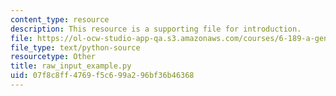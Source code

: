 ```yaml
---
content_type: resource
description: This resource is a supporting file for introduction.
file: https://ol-ocw-studio-app-qa.s3.amazonaws.com/courses/6-189-a-gentle-introduction-to-programming-using-python-january-iap-2011/07f8c8ff4769f5c699a296bf36b46368_raw_input_example.py
file_type: text/python-source
resourcetype: Other
title: raw_input_example.py
uid: 07f8c8ff-4769-f5c6-99a2-96bf36b46368
---
```

